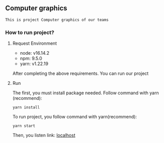 ## Computer graphics
    This is project Computer graphics of our teams
### How to run project?
1. Request Environment
    - node: v16.14.2
    - npm: 9.5.0
    - yarn: v1.22.19

    After completing the above requirements. You can run our project
2. Run
    
    The first, you must install package needed. Follow command with yarn (recommend):
    ```
    yarn install
    ```
    To run project, you follow command with yarn(recommend):
    ```
    yarn start
    ``` 
    Then, you listen link: [localhost](http://localhost:3000/)